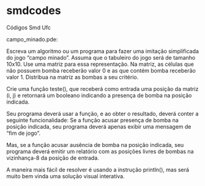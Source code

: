 # smdcodes
Códigos Smd Ufc

campo_minado.pde:

Escreva um algoritmo ou um programa para fazer uma imitação simplificada do jogo “campo minado”. Assuma que o tabuleiro do jogo será de tamanho 10x10. Use uma matriz para essa representação. Na matriz, as células que não possuem bomba receberão valor 0 e as que contém bomba receberão valor 1. Distribua na matriz as bombas a seu critério.

Crie uma função teste(), que receberá como entrada uma posição da matriz (i, j) e retornará um booleano indicando a presença de bomba na posição indicada.

Seu programa deverá usar a função, e ao obter o resultado, deverá conter a seguinte funcionalidade: Se a função acusar presença de bomba na posição indicada, seu programa deverá apenas exibir uma mensagem de “fim de jogo”. 

Mas, se a função acusar ausência de bomba na posição indicada, seu programa deverá emitir um relatório com as posições livres de bombas na vizinhança-8 da posição de entrada.

A maneira mais fácil de resolver é usando a instrução println(), mas será muito bem vinda uma solução visual interativa.
